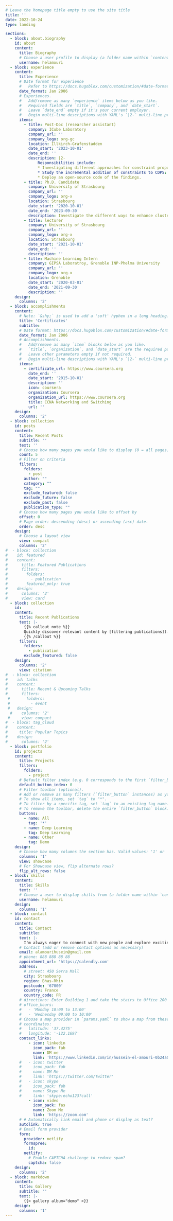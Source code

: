 ```yaml
---
# Leave the homepage title empty to use the site title
title: ''
date: 2022-10-24
type: landing

sections:
  - block: about.biography
    id: about
    content:
      title: Biography
      # Choose a user profile to display (a folder name within `content/authors/`)
      username: helamouri
  - block: experience
    content:
      title: Experience
      # Date format for experience
      #   Refer to https://docs.hugoblox.com/customization/#date-format
      date_format: Jan 2006
      # Experiences.
      #   Add/remove as many `experience` items below as you like.
      #   Required fields are `title`, `company`, and `date_start`.
      #   Leave `date_end` empty if it's your current employer.
      #   Begin multi-line descriptions with YAML's `|2-` multi-line prefix.
      items:
        - title: Post-Doc (researcher assistant)
          company: ICube Laboratory
          company_url: ''
          company_logo: org-gc
          location: Illkirch-Grafenstadden
          date_start: '2023-10-01'
          date_end: ''
          description: |2-
              Responsibilities include:
              * Investigating different approaches for constraint proposition in constrained clustering. Based on works from active learning and pseudo-labeling
              * Study the incremental addition of constraints to CDPS: Constrained DTW preserving Shapelets, and the effect on remote sensing data.
              * Deploy an open-source code of the findings.
        - title: Ph.D. Candidate
          company: University of Strasbourg
          company_url: ''
          company_logo: org-x
          location: Strasbourg
          date_start: '2020-10-01'
          date_end: '2023-09-30'
          description: Investigate the different ways to enhance clustering results for remote sensing data and techniques to explain the clustering output. This work settled on using shapelets to learn speech subsequences of the time series in the datasets that can differ between the different possible samples in the dataset. ....
        - title: lecturer
          company: University of Strasbourg
          company_url: ''
          company_logo: org-x
          location: Strasbourg
          date_start: '2021-10-01'
          date_end: ''
          description: ''
        - title: Machine Learning Intern
          company: GIPSA Laboratroy, Grenoble INP-Phelma University
          company_url: ''
          company_logo: org-x
          location: Grenoble
          date_start: '2020-03-01'
          date_end: '2021-09-30'
          description: ''
    design:
      columns: '2'
  - block: accomplishments
    content:
      # Note: `&shy;` is used to add a 'soft' hyphen in a long heading.
      title: 'Certificates'
      subtitle:
      # Date format: https://docs.hugoblox.com/customization/#date-format
      date_format: Jan 2006
      # Accomplishments.
      #   Add/remove as many `item` blocks below as you like.
      #   `title`, `organization`, and `date_start` are the required parameters.
      #   Leave other parameters empty if not required.
      #   Begin multi-line descriptions with YAML's `|2-` multi-line prefix.
      items:
        - certificate_url: https://www.coursera.org
          date_end: ''
          date_start: '2015-10-01'
          description: ''
          icon: coursera
          organization: Coursera
          organization_url: https://www.coursera.org
          title: CCNA Networking and Switching
          url: ''
    design:
      columns: '2'
  - block: collection
    id: posts
    content:
      title: Recent Posts
      subtitle: ''
      text: ''
      # Choose how many pages you would like to display (0 = all pages)
      count: 5
      # Filter on criteria
      filters:
        folders:
          - post
        author: ""
        category: ""
        tag: ""
        exclude_featured: false
        exclude_future: false
        exclude_past: false
        publication_type: ""
      # Choose how many pages you would like to offset by
      offset: 0
      # Page order: descending (desc) or ascending (asc) date.
      order: desc
    design:
      # Choose a layout view
      view: compact
      columns: '2'
#  - block: collection
#    id: featured
#    content:
#      title: Featured Publications
#      filters:
#        folders:
#          - publication
#        featured_only: true
#    design:
#      columns: '2'
#      view: card
  - block: collection
    id:
    content:
      title: Recent Publications
      text: |-
        {{% callout note %}}
        Quickly discover relevant content by [filtering publications](./publication/).
        {{% /callout %}}
      filters:
        folders:
          - publication
        exclude_featured: false
    design:
      columns: '2'
      view: citation
#  - block: collection
#    id: talks
#    content:
#      title: Recent & Upcoming Talks
#      filters:
 #       folders:
 #         - event
 #   design:
  #    columns: '2'
 #     view: compact
#  - block: tag_cloud
#    content:
#     title: Popular Topics
#    design:
#      columns: '2'
  - block: portfolio
    id: projects
    content:
      title: Projects
      filters:
        folders:
          - project
      # Default filter index (e.g. 0 corresponds to the first `filter_button` instance below).
      default_button_index: 0
      # Filter toolbar (optional).
      # Add or remove as many filters (`filter_button` instances) as you like.
      # To show all items, set `tag` to "*".
      # To filter by a specific tag, set `tag` to an existing tag name.
      # To remove the toolbar, delete the entire `filter_button` block.
      buttons:
        - name: All
          tag: '*'
        - name: Deep Learning
          tag: Deep Learning
        - name: Other
          tag: Demo
    design:
      # Choose how many columns the section has. Valid values: '1' or '2'.
      columns: '1'
      view: showcase
      # For Showcase view, flip alternate rows?
      flip_alt_rows: false
  - block: skills
    content:
      title: Skills
      text: ''
      # Choose a user to display skills from (a folder name within `content/authors/`)
      username: helamouri
    design:
      columns: '1'
  - block: contact
    id: contact
    content:
      title: Contact
      subtitle:
      text: |-
        I'm always eager to connect with new people and explore exciting opportunities. Whether you have a project idea, want to collaborate, or simply have a question, feel free to reach out. I look forward to hearing from you!
      # Contact (add or remove contact options as necessary)
      email: alamourihusein@gmail.com
      # phone: 888 888 88 88
      appointment_url: 'https://calendly.com'
      address:
        # street: 450 Serra Mall
        city: Strasbourg
        region: Bhas-Rhin
        postcode: '67000'
        country: France
        country_code: FR
      # directions: Enter Building 1 and take the stairs to Office 200 on Floor 2
      # office_hours:
      #   - 'Monday 10:00 to 13:00'
      #   - 'Wednesday 09:00 to 10:00'
      # Choose a map provider in `params.yaml` to show a map from these coordinates
      # coordinates:
      #   latitude: '37.4275'
      #   longitude: '-122.1697'  
      contact_links:
          - icon: linkedin
            icon_pack: fab
            name: DM me
            link: 'https://www.linkedin.com/in/hussein-el-amouri-0b24a0165/'
      #   - icon: twitter
      #     icon_pack: fab
      #     name: DM Me
      #     link: 'https://twitter.com/Twitter'
      #   - icon: skype
      #     icon_pack: fab
      #     name: Skype Me
      #     link: 'skype:echo123?call'
          - icon: video
            icon_pack: fas
            name: Zoom Me
            link: 'https://zoom.com'
      # # Automatically link email and phone or display as text?
      autolink: true
      # Email form provider
      form:
        provider: netlify
        formspree:
          id:
        netlify:
          # Enable CAPTCHA challenge to reduce spam?
          captcha: false
    design:
      columns: '2'
  - block: markdown
    content:
      title: Gallery
      subtitle: ''
      text: |-
        {{< gallery album="demo" >}}
    design:
      columns: '1'
---
```

